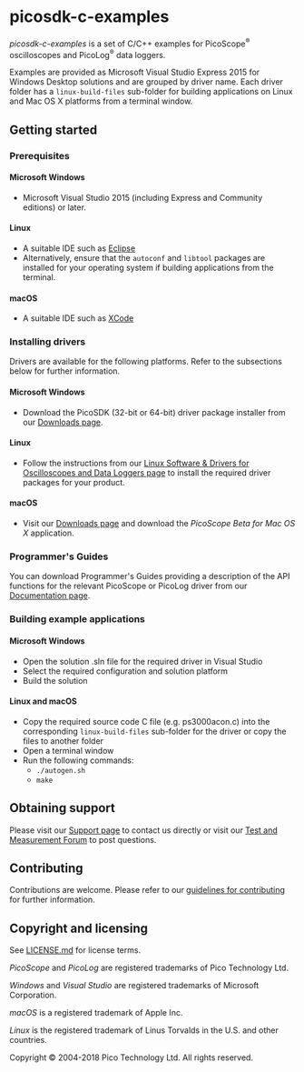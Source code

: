 # picosdk-c-examples

*picosdk-c-examples* is a set of C/C++ examples for PicoScope<sup>®</sup> oscilloscopes and PicoLog<sup>®</sup> data loggers.

Examples are provided as Microsoft Visual Studio Express 2015 for Windows Desktop solutions and are grouped by driver name. Each driver folder has a `linux-build-files` sub-folder for building applications on Linux and Mac OS X platforms from a terminal window.

## Getting started

### Prerequisites

#### Microsoft Windows

* Microsoft Visual Studio 2015 (including Express and Community editions) or later. 

#### Linux

* A suitable IDE such as [Eclipse](https://www.eclipse.org/downloads/?)
* Alternatively, ensure that the `autoconf` and `libtool` packages are installed for your operating system if building applications from the terminal.

#### macOS

* A suitable IDE such as [XCode](https://developer.apple.com/xcode/)

### Installing drivers

Drivers are available for the following platforms. Refer to the subsections below for further information.

#### Microsoft Windows

* Download the PicoSDK (32-bit or 64-bit) driver package installer from our [Downloads page](https://www.picotech.com/downloads).

#### Linux

* Follow the instructions from our [Linux Software & Drivers for Oscilloscopes and Data Loggers page](https://www.picotech.com/downloads/linux) to install the required driver packages for your product.

#### macOS

* Visit our [Downloads page](https://www.picotech.com/downloads) and download the *PicoScope Beta for Mac OS X* application.

### Programmer's Guides

You can download Programmer's Guides providing a description of the API functions for the relevant PicoScope or PicoLog driver from our [Documentation page](https://www.picotech.com/library/documentation).

### Building example applications

#### Microsoft Windows

* Open the solution .sln file for the required driver in Visual Studio
* Select the required configuration and solution platform
* Build the solution

#### Linux and macOS

* Copy the required source code C file (e.g. ps3000acon.c) into the corresponding `linux-build-files` sub-folder for the driver or copy the files to another folder 
* Open a terminal window
* Run the following commands:
  * `./autogen.sh`
  * `make`

## Obtaining support

Please visit our [Support page](https://www.picotech.com/tech-support) to contact us directly or visit our [Test and Measurement Forum](https://www.picotech.com/support/forum19.html) to post questions.

## Contributing

Contributions are welcome. Please refer to our [guidelines for contributing](.github/CONTRIBUTING.md) for further information.

## Copyright and licensing

See [LICENSE.md](LICENSE.md) for license terms. 

*PicoScope* and *PicoLog* are registered trademarks of Pico Technology Ltd. 

*Windows* and *Visual Studio* are registered trademarks of Microsoft Corporation. 

*macOS* is a registered trademark of Apple Inc. 

*Linux* is the registered trademark of Linus Torvalds in the U.S. and other countries.

Copyright © 2004-2018 Pico Technology Ltd. All rights reserved. 

